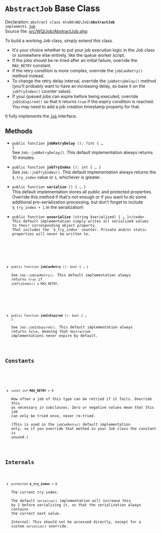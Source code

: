 # `AbstractJob` Base Class

Declaration: <code>abstract class mle86\WQ\Job\\<b>AbstractJob</b> implements [Job]</code>  
Source file: [src/WQ/Job/AbstractJob.php](/src/WQ/Job/AbstractJob.php)

To build a working Job class,
simply extend this class.

* It's your choice
  whether to put your job execution logic in the Job class
  or somewhere else entirely, like the queue worker script.
* If the jobs should be re-tried after an initial failure,
  override the `MAX_RETRY` constant.
* If the retry condition is more complex,
  override the `jobCanRetry()` method instead.
* To change the retry delay interval,
  override the `jobRetryDelay()` method
  (you'll probably want to have an increasing delay,
   so base it on the `jobTryIndex()` counter value).
* If your queued jobs can expire before being executed,
  override `jobIsExpired()` so that it returns `true`
  if the expiry condition is reached. You may need to
  add a job creation timestamp property for that.

It fully implements the [`Job`][Job] interface.


## Methods

<a name="jobRetryDelay"></a>
* <code>public function <b>jobRetryDelay</b> (): ?int { … }</code>  
    See `Job::jobRetryDelay()`.
    This default implementation
    always returns 10 minutes.

<a name="jobTryIndex"></a>
* <code>public function <b>jobTryIndex</b> (): int { … }</code>  
    See `Job::jobTryIndex()`.
    This default implementation
    always returns the `$_try_index` value
    or `1`, whichever is greater.

<a name="serialize"></a>
* <code>public function <b>serialize</b> () { … }</code>  
    This default implementation stores all public and protected properties.
    Override this method if that's not enough or if you want to do some additional pre-serialization processing,
    but don't forget to include `$_try_index + 1` in the serialization!

<a name="unserialize"></a>
* <code>public function <b>unserialize</b> (string $serialized) { … }</code>  
    This default implementation simply writes all serialized values
    to their corresponding object property.
    That includes the `$_try_index` counter.
    Private and/or static properties will never be written to.

<a name="jobCanRetry"></a>
* <code>public function <b>jobCanRetry</b> (): bool { … }</code>  
    See `Job::jobCanRetry()`.
    This default implementation
    always returns `true`
    if `jobTryIndex() ≤ MAX_RETRY`.

<a name="jobIsExpired"></a>
* <code>public function <b>jobIsExpired</b> (): bool { … }</code>  
    See `Job::jobIsExpired()`.
    This default implementation
    always returns `false`,
    meaning that `AbstractJob` implementations
    never expire by default.


## Constants

<a name="MAX_RETRY"></a>
* <code>const int <b>MAX_RETRY</b> = 0</code>  
    How often a job of this type can be retried if it fails.
    Override this as necessary in subclasses.
    Zero or negative values mean that this job can only be tried once, never re-tried.  
    (This is used in the `jobCanRetry()` default implementation only,
     so if you override that method in your Job class
     the constant is unused.)


## Internals

* <code>protected <b>$_try_index</b> = 0</code>  
    The current try index.  
    The default `serialize()` implementation
    will increase this by 1 before serializing it,
    so that the serialization always contains
    the correct next value.  
    *Internal:*
    This should not be accessed directly,
    except for a custom `serialize()` override.


[Job]: Ref_Job_interface.md
